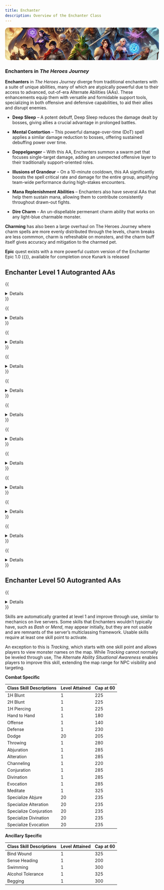```yaml
---
title: Enchanter
description: Overview of the Enchanter Class
---
```


![Header Image](/content/images/classes.webp)

### Enchanters in *The Heroes Journey*

**Enchanters** in *The Heroes Journey* diverge from traditional enchanters with a suite of unique abilities, many of which are atypically powerful due to their access to advanced, out-of-era Alternate Abilities (AAs). These enhancements equip them with versatile and formidable support tools, specializing in both offensive and defensive capabilities, to aid their allies and disrupt enemies.

- **Deep Sleep** – A potent debuff, Deep Sleep reduces the damage dealt by bosses, giving allies a crucial advantage in prolonged battles.

- **Mental Contortion** – This powerful damage-over-time (DoT) spell applies a similar damage reduction to bosses, offering sustained debuffing power over time.

- **Doppelganger** – With this AA, Enchanters summon a swarm pet that focuses single-target damage, adding an unexpected offensive layer to their traditionally support-oriented roles.

- **Illusions of Grandeur** – On a 10-minute cooldown, this AA significantly boosts the spell critical rate and damage for the entire group, amplifying team-wide performance during high-stakes encounters.

- **Mana Replenishment Abilities** – Enchanters also have several AAs that help them sustain mana, allowing them to contribute consistently throughout drawn-out fights.

- **Dire Charm** – An un-dispellable permenant charm ability that works on any light-blue charmable monster.

**Charming** has also been a large overhaul on The Heroes Journey where charm spells are more evenly distributed through the levels, charm breaks are less commmon, charm is refreshable on monsters, and the charm buff itself gives accuracy and mitigation to the charmed pet.

**Epic** quest exists with a more powerful custom version of the Enchanter Epic 1.0 {{<item id="20542" name="Staff of the Serpent" link="/equipment-guide/epics/enc-epic/">}}, available for completion once Kunark is released

## Enchanter Level 1 Autogranted AAs

{{<details title="Project Illusion (Active)">}}
This ability allows you to project your innate talent with illusions upon others.  (Activating this ability on a targeted group member causes your next illusion spell to affect that target.)
{{</details>}}

{{<details title="Permanent Illusion (Passive)">}}
This ability allows you to zone without losing your current illusion.
{{</details>}}

{{<details title="Summon Companion (Active)">}}
This ability grants you a faster casting version of your Summon Companion spell. Starting with rank 2, each rank has an increasing chance to cause your pet to fade when summoned.
{{</details>}}

{{<details title="Phantasmic Reflex (Passive)">}}
This passive ability grants you a chance to cover yourself with a protective rune when you cast a mesmerization spell on a target. Additional ranks increase the protective power of the rune.
{{</details>}}

{{<details title="Destructive Castcade (Passive)">}}
This ability increases the power of any critical hits your damage over time spells will do to your enemy. Each rank increases the power of your critical damage.
{{</details>}}

{{<details title="Animation Empathy III (Passive)">}}
Progressive ranks of this ability grant you finer control over your animations. At its initial level, you are allowed to give your animations "Guard" and "Follow" commands. At the second rank, "Attack" and "Queue Attack" commands. At the final rank, "Report Health", "Who Leader", "Back off", "Stop", "Target Pet", "Taunt", and "Sit" commands.
{{</details>}}

{{<details title="Pet Discipline (Passive)">}}
This ability will allow you to give your pet a "hold" command until explicitly told to attack.  Usage: /pet hold.  Pet Hold is now a state that your pet is either in or not.  When your pet is in the hold state, your pet will only attack something when you tell it to, and your pet will continue attacking anything on it's hate list after that point.  Once the encounter is finished, your pet will automatically go back to a held state.  If your pet is never to exclusively attack anything, your pet will never attack anything, even if something is attacking i t.  This ability also grants the "Greater Pet Hold" command which forces your pet to not add anything to its hatelist unless specifically added by you when greater hold is activated.  You can add a target to your pet's hatelist with either attack or qattack.{{</details>}}

{{<details title="Pet Affinity (Passive)">}}
This makes your summoned pets a valid target for beneficial group spells.
{{</details>}}

{{<details title="Summon Companion (Active)">}}
This ability grants you a faster casting version of your Summon Companion spell.  Summon Companion spells summons your pet to your current location.
{{</details>}}

{{<details title="Bazaar and Back Gate (Active)">}}
Upon using this ability, you will be transported to the Bazaar. If you use this ability while already in Bazaar, it will take you back to where you were before entering.
{{</details>}}

{{<details title="Eyes Wide Open Rank 8 (Passive)">}}
This passive ability increases the capacity of your extended target window by one slot per rank.
{{</details>}}

{{<details title="Mystical Attuning Rank 5 (Passive)">}}
This ability increases the number of mystical effects that can affect you at once by 1 per rank.
{{</details>}}

## Enchanter Level 50 Autogranted AAs

{{<details title="Beam of Slumber (Active)">}}
his ability flings a beam of slumber out from you and will mezmerise up to eight enemies..
{{</details>}}

Skills are automatically granted at level 1 and improve through use, similar to mechanics on live servers. Some skills that Enchanters wouldn’t typically have, such as *Bash* or *Mend*, may appear initially, but they are not usable and are remnants of the server’s multiclassing framework. Usable skills require at least one skill point to activate.

An exception to this is *Tracking*, which starts with one skill point and allows players to view monster names on the map. While *Tracking* cannot normally be leveled through use, The Alternate Ability *Situational Awareness* enables players to improve this skill, extending the map range for NPC visibility and targeting.

**Combat Specific**

Class Skill Descriptions|Level Attained|Cap at 60
---|---|---
1H Blunt|1|225
2H Blunt|1|225
1H Piercing|1|225
Hand to Hand|1|180
Offense|1|140
Defense|1|230
Dodge|20|205
Throwing|1|280
Abjuration|1|285
Alteration|1|285
Channeling|1|220
Conjuration|1|285
Divination|1|285
Evocation|1|285
Meditate|1|325
Specialize Abjure|20|235
Specialize Alteration|20|235
Specialize Conjuration|20|235
Specialize Divination|20|235
Specialize Evocation|20|235

**Ancillary Specific**

Class Skill Descriptions|Level Attained|Cap at 60
---|---|---
Bind Wound|1|325
Sense Heading|1|200
Swimming|1|300
Alcohol Tolerance|1|325
Begging|1|300
